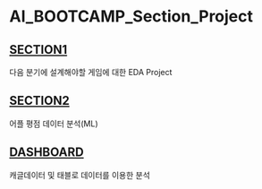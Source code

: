 # **AI_BOOTCAMP_Section_Project**

## [**SECTION1**](https://github.com/sangahnim/section_project/tree/main/section1)
다음 분기에 설계해야할 게임에 대한 EDA Project

## [**SECTION2**](https://github.com/sangahnim/section_project/tree/main/section2)
어플 평점 데이터 분석(ML)

## [**DASHBOARD**](https://github.com/sangahnim/section_project/tree/main/section2)
캐글데이터 및 태블로 데이터를 이용한 분석